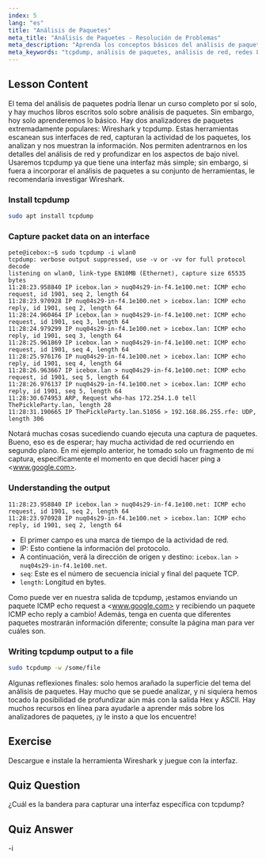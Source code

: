 ```yaml
---
index: 5
lang: "es"
title: "Análisis de Paquetes"
meta_title: "Análisis de Paquetes - Resolución de Problemas"
meta_description: "Aprenda los conceptos básicos del análisis de paquetes usando tcpdump. Comprenda el tráfico de red, capture datos e interprete la salida con esta guía de Linux para principiantes."
meta_keywords: "tcpdump, análisis de paquetes, análisis de red, redes Linux, tutorial para principiantes, Wireshark, comandos Linux, tráfico de red"
---
```


## Lesson Content

El tema del análisis de paquetes podría llenar un curso completo por sí solo, y hay muchos libros escritos solo sobre análisis de paquetes. Sin embargo, hoy solo aprenderemos lo básico. Hay dos analizadores de paquetes extremadamente populares: Wireshark y tcpdump. Estas herramientas escanean sus interfaces de red, capturan la actividad de los paquetes, los analizan y nos muestran la información. Nos permiten adentrarnos en los detalles del análisis de red y profundizar en los aspectos de bajo nivel. Usaremos tcpdump ya que tiene una interfaz más simple; sin embargo, si fuera a incorporar el análisis de paquetes a su conjunto de herramientas, le recomendaría investigar Wireshark.

### Install tcpdump

```bash
sudo apt install tcpdump
```

### Capture packet data on an interface

```plaintext
pete@icebox:~$ sudo tcpdump -i wlan0
tcpdump: verbose output suppressed, use -v or -vv for full protocol decode
listening on wlan0, link-type EN10MB (Ethernet), capture size 65535 bytes
11:28:23.958840 IP icebox.lan > nuq04s29-in-f4.1e100.net: ICMP echo request, id 1901, seq 2, length 64
11:28:23.970928 IP nuq04s29-in-f4.1e100.net > icebox.lan: ICMP echo reply, id 1901, seq 2, length 64
11:28:24.960464 IP icebox.lan > nuq04s29-in-f4.1e100.net: ICMP echo request, id 1901, seq 3, length 64
11:28:24.979299 IP nuq04s29-in-f4.1e100.net > icebox.lan: ICMP echo reply, id 1901, seq 3, length 64
11:28:25.961869 IP icebox.lan > nuq04s29-in-f4.1e100.net: ICMP echo request, id 1901, seq 4, length 64
11:28:25.976176 IP nuq04s29-in-f4.1e100.net > icebox.lan: ICMP echo reply, id 1901, seq 4, length 64
11:28:26.963667 IP icebox.lan > nuq04s29-in-f4.1e100.net: ICMP echo request, id 1901, seq 5, length 64
11:28:26.976137 IP nuq04s29-in-f4.1e100.net > icebox.lan: ICMP echo reply, id 1901, seq 5, length 64
11:28:30.674953 ARP, Request who-has 172.254.1.0 tell ThePickleParty.lan, length 28
11:28:31.190665 IP ThePickleParty.lan.51056 > 192.168.86.255.rfe: UDP, length 306
```

Notará muchas cosas sucediendo cuando ejecuta una captura de paquetes. Bueno, eso es de esperar; hay mucha actividad de red ocurriendo en segundo plano. En mi ejemplo anterior, he tomado solo un fragmento de mi captura, específicamente el momento en que decidí hacer ping a <www.google.com>.

### Understanding the output

```plaintext
11:28:23.958840 IP icebox.lan > nuq04s29-in-f4.1e100.net: ICMP echo request, id 1901, seq 2, length 64
11:28:23.970928 IP nuq04s29-in-f4.1e100.net > icebox.lan: ICMP echo reply, id 1901, seq 2, length 64
```

- El primer campo es una marca de tiempo de la actividad de red.
- IP: Esto contiene la información del protocolo.
- A continuación, verá la dirección de origen y destino: `icebox.lan > nuq04s29-in-f4.1e100.net`.
- `seq`: Este es el número de secuencia inicial y final del paquete TCP.
- `length`: Longitud en bytes.

Como puede ver en nuestra salida de tcpdump, ¡estamos enviando un paquete ICMP echo request a <www.google.com> y recibiendo un paquete ICMP echo reply a cambio! Además, tenga en cuenta que diferentes paquetes mostrarán información diferente; consulte la página man para ver cuáles son.

### Writing tcpdump output to a file

```bash
sudo tcpdump -w /some/file
```

Algunas reflexiones finales: solo hemos arañado la superficie del tema del análisis de paquetes. Hay mucho que se puede analizar, y ni siquiera hemos tocado la posibilidad de profundizar aún más con la salida Hex y ASCII. Hay muchos recursos en línea para ayudarle a aprender más sobre los analizadores de paquetes, ¡y le insto a que los encuentre!

## Exercise

Descargue e instale la herramienta Wireshark y juegue con la interfaz.

## Quiz Question

¿Cuál es la bandera para capturar una interfaz específica con tcpdump?

## Quiz Answer

-i
